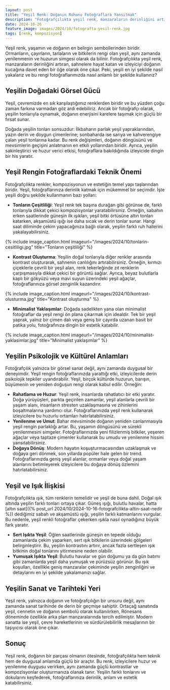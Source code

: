 ```yaml
---
layout: post
title: "Yeşil Renk: Doğanın Ruhunu Fotoğraflara Yansıtmak"
description: "Fotoğrafçılıkta yeşil renk, manzaraların derinliğini artıran, sahnelere hayat katan bir öğe olarak öne çıkar."
date: 2024-10-26
feature_image: images/2024/10/fotografta-yesil-renk.jpg
tags: [renk, kompozisyon]
---
```


Yeşil renk, yaşamın ve doğanın en belirgin sembollerinden biridir. Ormanların, çayırların, tarlaların ve bitkilerin rengi olan yeşil, aynı zamanda yenilenmenin ve huzurun simgesi olarak da bilinir. Fotoğrafçılıkta yeşil renk, manzaraların derinliğini artıran, sahnelere hayat katan ve izleyiciyi doğanın kucağına davet eden bir öğe olarak öne çıkar. Peki, yeşili en iyi şekilde nasıl yakalarız ve bu rengi fotoğraflarımızda nasıl anlamlı bir şekilde kullanırız?

<!--more-->

## Yeşilin Doğadaki Görsel Gücü

Yeşil, çevremizde en sık karşılaştığımız renklerden biridir ve bu yüzden çoğu zaman farkına varmadan göz ardı edebiliriz. Ancak bir fotoğrafçı olarak, yeşilin tonlarıyla oynamak, doğanın enerjisini karelere taşımak için güçlü bir fırsat sunar.

Doğada yeşilin tonları sonsuzdur: İlkbaharın parlak yeşil yapraklarından, yazın derin ve doygun çimenlerine; sonbaharda ise sarıya ve kahverengiye çalan yeşil tonlarına kadar. Bu renk değişimleri, doğanın döngüsünü ve mevsimlerin geçişini anlatmanın en etkili yollarından biridir. Ayrıca, yeşilin sakinleştirici ve huzur verici etkisi, fotoğraflara bakıldığında izleyicide dingin bir his yaratır.

## Yeşil Rengin Fotoğraflardaki Teknik Önemi

Fotoğrafçılıkta renkler, kompozisyonun ve estetiğin temel yapı taşlarından biridir. Yeşil, fotoğraflarınıza derinlik katmak için mükemmel bir seçimdir. İşte yeşili doğru şekilde kullanmanın bazı yolları:

- **Tonların Çeşitliliği**: Yeşil renk tek başına durağan gibi görünse de, farklı tonlarıyla dikkat çekici kompozisyonlar yaratabilirsiniz. Örneğin, sabahın erken saatlerinde güneşin ilk ışıkları, yeşil bitki örtüsüne altın tonları katarken, akşamüstü ışığı ise daha sıcak ve derin tonlar sunar. Hangi saat diliminde çekim yapacağınıza bağlı olarak, yeşilin farklı ruh hallerini yakalayabilirsiniz.

{% include image_caption.html imageurl="/images/2024/10/tonlarin-cesitliligi.jpg" title="Tonların çeşitliliği" %}

- **Kontrast Oluşturma**: Yeşilin doğal tonlarıyla diğer renkler arasında kontrast oluşturarak, sahnenin canlılığını artırabilirsiniz. Örneğin, kırmızı çiçeklerle çevrili bir yeşil alan, renk tekerleğinde zıt renklerin çarpışmasıyla dikkat çekici bir görüntü sağlar. Ayrıca, beyaz bulutlarla kaplı bir gökyüzü veya mavi suyun üzerindeki yeşil ağaçlar, fotoğraflarınıza görsel zenginlik kazandırır.

{% include image_caption.html imageurl="/images/2024/10/kontrast-olusturma.jpg" title="Kontrast oluşturma" %}

- **Minimalist Yaklaşımlar**: Doğada sadelikten yana olan minimalist fotoğraflar da yeşil rengi ön plana çıkarmak için idealdir. Tek bir yeşil yaprak, yalnız bir çimen dalı veya geniş bir çayırda uzanan basit bir patika yolu, fotoğrafınıza dingin bir estetik katabilir.

{% include image_caption.html imageurl="/images/2024/10/minimalist-yaklasimlar.jpg" title="Minimalist yaklaşımlar" %}

## Yeşilin Psikolojik ve Kültürel Anlamları

Fotoğrafçılık yalnızca bir görsel sanat değil, aynı zamanda duygusal bir deneyimdir. Yeşil rengin fotoğraflarınızda yarattığı etki, izleyicilerde derin psikolojik tepkiler uyandırabilir. Yeşil, birçok kültürde huzurun, barışın, büyümenin ve yeniden doğuşun rengi olarak kabul edilir. Örneğin:

- **Rahatlama ve Huzur**: Yeşil renk, insanlarda rahatlatıcı bir etki yaratır. Doğa yürüyüşleri, parkta geçirilen zamanlar, yeşil alanlarla çevrili bir yaşam alanı, insanların stresten uzaklaşmasına ve zihinlerini boşaltmalarına yardımcı olur. Fotoğraflarınızda yeşil renk kullanarak izleyicilere bu huzurlu ortamları hatırlatabilirsiniz.
- **Yenilenme ve Umut**: Bahar mevsiminde doğanın yeniden canlanmasıyla yeşil rengin parlaklığı artar. Bu, yaşamın döngüsünü ve sürekli yenilenmesini simgeler. Fotoğraflarınızda yeni filizlenmiş bitkiler, yeşeren ağaçlar veya taptaze çimenler kullanarak bu umudu ve yenilenme hissini yansıtabilirsiniz.
- **Doğaya Dönüş**: Modern hayatın koşuşturmacasından uzaklaşmak ve doğaya geri dönmek, son yıllarda popüler hale gelen bir trend. Fotoğraflarınızda geniş yeşil alanlar, ormanlar veya doğal yaşam alanlarını betimleyerek izleyicilere bu doğaya dönüş özlemini hatırlatabilirsiniz.

## Yeşil ve Işık İlişkisi

Fotoğrafçılıkta ışık, tüm renklerin temelidir ve yeşil de buna dahil. Doğal ışık altında yeşilin farklı tonları ortaya çıkar. Güneş ışığı, bulutlu havalar, hatta [altın saat]({% post_url 2024/10/2024-10-16-fotografcilikta-altin-saat-nedir %}) dediğimiz sabah ve akşamüstü ışığı, yeşilin farklı katmanlarını vurgular. Bu nedenle, yeşil renkli fotoğraflar çekerken ışıkla nasıl oynadığınız büyük fark yaratır.

- **Sert Işıkta Yeşil**: Öğlen saatlerinde güneşin en tepede olduğu zamanlarda çekim yaparken, sert ışık bitkilerin üzerindeki gölgeleri belirginleştirir. Bu, yeşilin kontrastını artırır, ancak fazla sertleşen ışık bitkinin doğal tonlarını yitirmesine neden olabilir.
- **Yumuşak Işıkta Yeşil**: Bulutlu havalar ve gün doğumu ya da gün batımı gibi zamanlarda yeşil daha yumuşak ve pürüzsüz görünür. Bu ışık koşulları, özellikle geniş manzaralar çekiminde yeşilin zenginliğini ve detaylarını en iyi şekilde yakalamanızı sağlar.

## Yeşilin Sanat ve Tarihteki Yeri

Yeşil renk, yalnızca doğanın ve fotoğrafçılığın bir unsuru değil, aynı zamanda sanat tarihinde de derin bir geçmişe sahiptir. Ortaçağ sanatında yeşil, cennetin ve doğanın sembolü olarak kullanılırken, Rönesans döneminde özellikle arka plan manzaralarında tercih edilmiştir. Modern sanatta ise yeşil, çevre hareketlerinin ve sürdürülebilirlik mesajlarının bir taşıyıcısı olarak öne çıkar.

## Sonuç

Yeşil renk, doğanın bir parçası olmanın ötesinde, fotoğrafçılıkta hem teknik hem de duygusal anlamda güçlü bir araçtır. Bu renk, izleyicilere huzur ve yenilenme duygusu verirken, aynı zamanda güçlü kontrastlar ve kompozisyonlar oluşturmanıza olanak tanır. Yeşilin farklı tonlarını ve dokularını keşfederek, fotoğraflarınıza derinlik, anlam ve estetik katabilirsiniz.